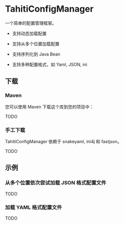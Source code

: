 # TahitiConfigManager

一个简单的配置管理框架。

- 支持动态加载配置

- 支持从多个位置加载配置

- 支持序列化到 Java Bean

- 支持多种配置格式，如 Yaml, JSON, ini

## 下载

### Maven

您可以使用 Maven 下载这个库到您的项目中：

TODO

### 手工下载

TahitiConfigManager 依赖于 snakeyaml, ini4j 和 fastjson。

TODO

## 示例

### 从多个位置依次尝试加载 JSON 格式配置文件

TODO

### 加载 YAML 格式配置文件

TODO
